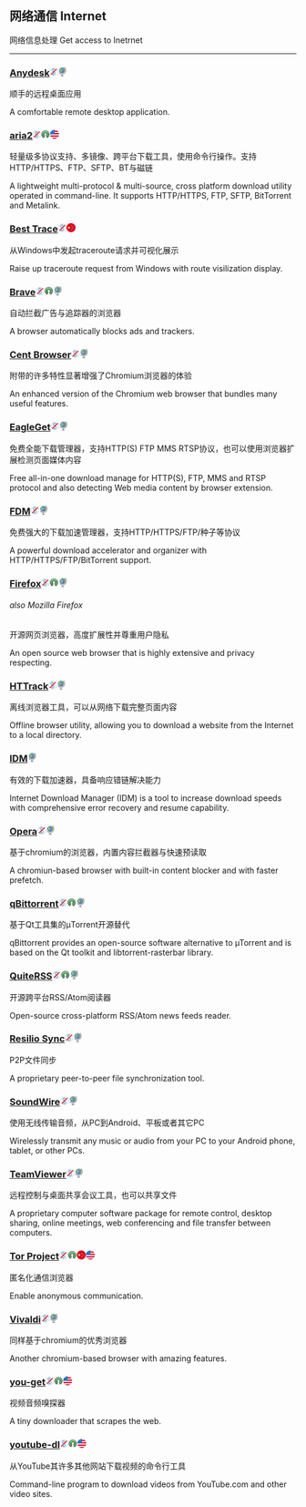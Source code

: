 ## 网络通信   Internet

网络信息处理   Get access to Inetrnet

---

### [Anydesk](http://anydesk.com/)![](/assets/图片2.png)![](/assets/earth-globe.png)

顺手的远程桌面应用

A comfortable remote desktop application.

### [aria2](https://aria2.github.io/)![](/assets/图片2.png)![](/assets/open-source-icon.png)![](/assets/united-states.png)

轻量级多协议支持、多镜像、跨平台下载工具，使用命令行操作。支持HTTP/HTTPS、FTP、SFTP、BT与磁链

A lightweight multi-protocol & multi-source, cross platform download utility operated in command-line. It supports HTTP/HTTPS, FTP, SFTP, BitTorrent and Metalink.

### [Best Trace](https://www.ipip.net/download.html)![](/assets/图片2.png)![](/assets/china.png)

从Windows中发起traceroute请求并可视化展示

Raise up traceroute request from Windows with route visilization display.

### [**Brave**](https://www.brave.com/)![](/assets/图片2.png)![](/assets/open-source-icon.png)![](/assets/earth-globe.png)

自动拦截广告与追踪器的浏览器

A browser automatically blocks ads and trackers.

### [Cent Browser](http://www.centbrowser.com/)![](/assets/图片2.png)![](/assets/earth-globe.png)

附带的许多特性显著增强了Chromium浏览器的体验

An enhanced version of the Chromium web browser that bundles many useful features.

### [EagleGet](http://www.eagleget.com/)![](/assets/图片2.png)![](/assets/earth-globe.png)

免费全能下载管理器，支持HTTP\(S\) FTP MMS RTSP协议，也可以使用浏览器扩展检测页面媒体内容

Free all-in-one download manage for HTTP\(S\), FTP, MMS and RTSP protocol and also detecting Web media content by browser extension.

### [FDM](http://www.freedownloadmanager.org/)![](/assets/图片2.png)![](/assets/earth-globe.png)

免费强大的下载加速管理器，支持HTTP/HTTPS/FTP/种子等协议

A powerful download accelerator and organizer with  HTTP/HTTPS/FTP/BitTorrent support.

### [Firefox](https://www.mozilla.org/en-US/firefox)![](/assets/图片2.png)![](/assets/open-source-icon.png)![](/assets/earth-globe.png)

###### also Mozilla Firefox

开源网页浏览器，高度扩展性并尊重用户隐私

An open source web browser that is highly extensive and privacy respecting.

### [HTTrack](https://www.httrack.com/page/2/en/index.html)![](/assets/图片2.png)![](/assets/earth-globe.png)

离线浏览器工具，可以从网络下载完整页面内容

Offline browser utility, allowing you to download a website from the Internet to a local directory.

### [IDM](http://internetdownloadmanager.com/)![](/assets/earth-globe.png)

有效的下载加速器，具备响应错链解决能力

Internet Download Manager \(IDM\) is a tool to increase download speeds with comprehensive error recovery and resume capability.

### [Opera](/www.opera.com)![](/assets/图片2.png)![](/assets/earth-globe.png)

基于chromium的浏览器，内置内容拦截器与快速预读取

A chromiun-based browser with built-in content blocker and with faster prefetch.

### [qBittorrent](https://www.qbittorrent.org/)![](/assets/图片2.png)![](/assets/open-source-icon.png)![](/assets/earth-globe.png)

基于Qt工具集的µTorrent开源替代

qBittorrent provides an open-source software alternative to µTorrent and is based on the Qt toolkit and libtorrent-rasterbar library.

### [QuiteRSS](https://quiterss.org/)![](/assets/图片2.png)![](/assets/open-source-icon.png)![](/assets/earth-globe.png)

开源跨平台RSS/Atom阅读器

Open-source cross-platform RSS/Atom news feeds reader.

### [Resilio Sync](https://www.resilio.com/)![](/assets/图片2.png)![](/assets/earth-globe.png)

P2P文件同步

A proprietary peer-to-peer file synchronization tool.

### [SoundWire](http://georgielabs.net/)![](/assets/图片2.png)![](/assets/earth-globe.png)

使用无线传输音频，从PC到Android、平板或者其它PC

Wirelessly transmit any music or audio from your PC to your Android phone, tablet, or other PCs.

### [TeamViewer](http://www.teamviewer.com/)![](/assets/图片2.png)![](/assets/earth-globe.png)

远程控制与桌面共享会议工具，也可以共享文件

A proprietary computer software package for remote control, desktop sharing, online meetings, web conferencing and file transfer between computers.

### [Tor Project](https://www.torproject.org/)![](/assets/图片2.png)![](/assets/open-source-icon.png)![](/assets/china.png)![](/assets/united-states.png)

匿名化通信浏览器

Enable anonymous communication.

### [Vivaldi](https://vivaldi.com/)![](/assets/图片2.png)![](/assets/earth-globe.png)

同样基于chromium的优秀浏览器

Another chromium-based browser with amazing features.

### [you-get](https://you-get.org/)![](/assets/图片2.png)![](/assets/open-source-icon.png)![](/assets/united-states.png)

视频音频嗅探器

A tiny downloader that scrapes the web.

### [youtube-dl](http://rg3.github.io/youtube-dl/)![](/assets/图片2.png)![](/assets/open-source-icon.png)![](/assets/united-states.png)

从YouTube其许多其他网站下载视频的命令行工具

Command-line program to download videos from YouTube.com and other video sites.

